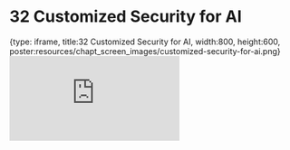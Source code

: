 # 32 Customized Security for AI
 
{type: iframe, title:32 Customized Security for AI, width:800, height:600, poster:resources/chapt_screen_images/customized-security-for-ai.png}
![](https://hutchdatascience.org/AI_for_Decision_Makers/no_toc/customized-security-for-ai.html)
 

 
